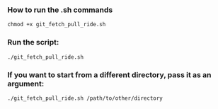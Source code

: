 ### How to run the .sh commands
```
chmod +x git_fetch_pull_ride.sh
```

### Run the script:
```
./git_fetch_pull_ride.sh
```

### If you want to start from a different directory, pass it as an argument:
```
./git_fetch_pull_ride.sh /path/to/other/directory
```

